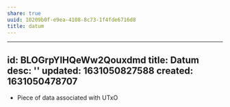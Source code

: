 ```yaml
---
share: true
uuid: 10209b0f-e9ea-4108-8c73-1f4fde6716d8
title: datum
---
```

---
id: BLOGrpYIHQeWw2Qouxdmd
title: Datum
desc: ''
updated: 1631050827588
created: 1631050478707
---

* Piece of data associated with UTxO
